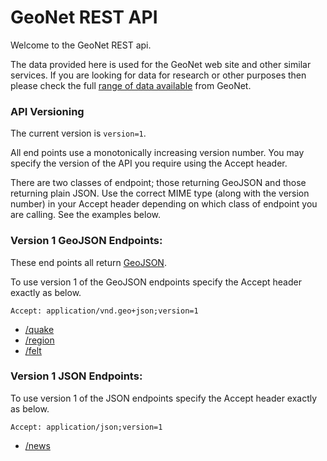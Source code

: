 
# GeoNet REST API

Welcome to the GeoNet REST api.

The data provided here is used for the GeoNet web site and other similar services.  If you are looking for data for research or other purposes then please check the full [range of data available](http://info.geonet.org.nz/x/DYAO) from GeoNet.  


### API Versioning

The current version is `version=1`.

All end points use a monotonically increasing version number.  You may specify the version of the API you require using the Accept header.  

There are two classes of endpoint; those returning GeoJSON and those returning plain JSON.  Use the correct MIME type (along with the version number) in your Accept header depending on which class of endpoint you are calling.  See the examples below.

### Version 1 GeoJSON Endpoints:

These end points all return [GeoJSON](http://geojson.org/).

To use version 1 of the GeoJSON endpoints specify the Accept header exactly as below. 

```
Accept: application/vnd.geo+json;version=1
```

* [/quake](endpoints/quakeV1.md)
* [/region](endpoints/regionV1.md)
* [/felt](endpoints/feltV1.md)


### Version 1 JSON Endpoints:

To use version 1 of the JSON endpoints specify the Accept header exactly as below. 

```
Accept: application/json;version=1
```

* [/news](endpoints/newsV1.md)

